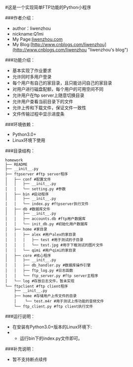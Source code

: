 #这是一个实现简单FTP功能的Python小程序

###作者介绍：
* author：liwenzhou
* nickname:Q1mi
* My Page:[liwenzhou.com](http://liwenzhou.com "liwenzhou's page")
* My Blog:[http://www.cnblogs.com/liwenzhou](http://www.cnblogs.com/liwenzhou "liwenzhou's blog")

###功能介绍：
* 基本实现了作业要求
* 允许同时多用户登录
* 每个用户有自己的家目录，且只能访问自己的家目录
* 对用户进行磁盘配额，每个用户的可用空间不同
* 允许用户在ftp server上随意切换目录
* 允许用户查看当前目录下的文件
* 允许上传和下载文件，保证文件一致性
* 文件传输过程中显示进度条


###环境依赖：
* Python3.0+
* Linux环境下使用

###目录结构：

    homework
    ├── README
    ├── __init__.py
    ├── ftpserver #ftp server程序
    │   ├── conf #配置文件
    │   │   ├── __init__.py
    │   │   └── setting.py #参数
    │   ├── bin #启动程序
    │   │   ├── __init__.py
    │   │   └── index.py #ftpserver执行文件
    │   ├── db #数据库文件
    │   │   ├── __init__.py
    │   │   ├── accounts.db #ftp用户数据库
    │   │   └── init_db.py #初始化用户数据库
    │   ├── home #家目录
    │   │   ├── alex #用户alex的家目录
    │   │   │   ├── test #用于测试的子目录
    │   │   │   └── test.jpg #用于下载测试的图片文件
    │   │   └── qimi #用户qimi的家目录
    │   ├── core #核心程序
    │   │   ├── __init__.py
    │   │   ├── db_handler.py #数据库操作引擎
    │   │   ├── ftp_log.py #日志函数
    │   │   └── ftp_server.py #ftp server主程序
    │   └── log #存放日志文件，暂未实现
    └── ftpclient #ftp client程序
        ├── __init__.py
        ├── home #存储用户上传文件的目录
        │    └── test.m4r #用于测试上传功能的音频文件
        └── ftp_client.py #ftp client执行文件

###运行说明：
* 在安装有Python3.0+版本的Linux环境下:
* * 运行bin下的index.py文件即可。

###补充说明：
* 暂不支持断点续传
